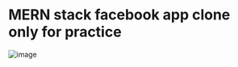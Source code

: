# MERN stack facebook app clone only for practice

![image](https://user-images.githubusercontent.com/80327905/144420570-155266c0-cc73-47b8-b146-14f7ad78e53b.png)
